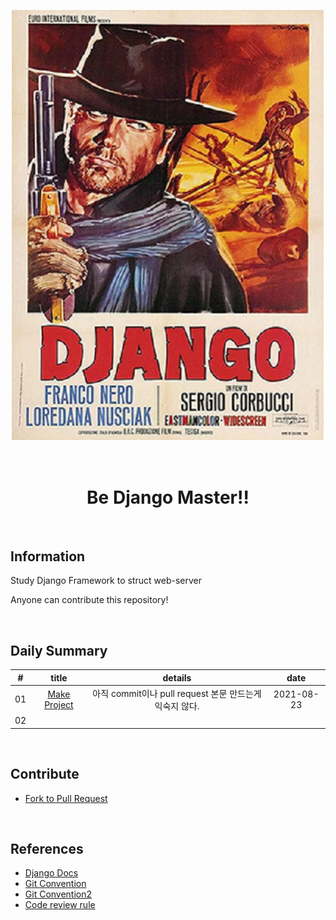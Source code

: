 ![image-20210824012243095](README.assets/image-20210824012243095.png)

<br>

<h1 style="text-align:center;font-weight:bolder">
Be Django Master!!
</h1>

<br>

## Information

Study Django Framework to struct web-server

Anyone can contribute this repository!

<br>

## Daily Summary

|  #  |                    title                    |                         details                         |    date    |
| :-: | :-----------------------------------------: | :-----------------------------------------------------: | :--------: |
| 01  | [Make Project](study_daily/210824_study.md) | 아직 commit이나 pull request 본문 만드는게 익숙지 않다. | 2021-08-23 |
| 02  |                                             |                                                         |            |

<br>

## Contribute

- [Fork to Pull Request](https://devlibrary00108.tistory.com/45?category=949772)

<br>

## References

- [Django Docs](https://docs.djangoproject.com/ko/3.2/)
- [Git Convention](https://overcome-the-limits.tistory.com/entry/%ED%98%91%EC%97%85-%ED%98%91%EC%97%85%EC%9D%84-%EC%9C%84%ED%95%9C-%EA%B8%B0%EB%B3%B8%EC%A0%81%EC%9D%B8-git-%EC%BB%A4%EB%B0%8B%EC%BB%A8%EB%B2%A4%EC%85%98-%EC%84%A4%EC%A0%95%ED%95%98%EA%B8%B0)
- [Git Convention2](https://soapy-polish-b0e.notion.site/Git-Convention-8b388da6ce4e42a5814bd25516f9f3f1)
- [Code review rule](https://tosslab.github.io/codereview/2015/12/18/%EC%BD%94%EB%93%9C%EB%A6%AC%EB%B7%B0-%EC%9D%B4%EB%A0%87%EA%B2%8C-%ED%95%98%EA%B3%A0-%EC%9E%88%EB%8B%A4.html)
